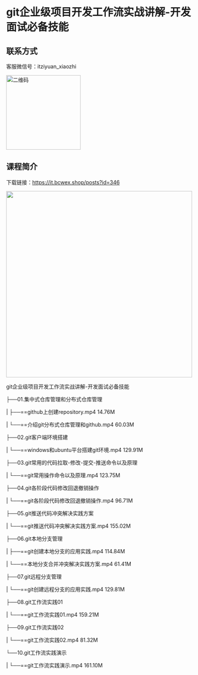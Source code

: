 # git企业级项目开发工作流实战讲解-开发面试必备技能

## 联系方式

客服微信号：itziyuan_xiaozhi

<img src="https://ziyuanyun.oss-cn-guangzhou.aliyuncs.com/common/20240614073449/666b82192834a.jpg" width="200" height="200" alt="二维码">

## 课程简介

下载链接：https://it.bcwex.shop/posts?id=346

<img src="https://ziyuanyun.oss-cn-guangzhou.aliyuncs.com/yun/20240515151832/664461c849bbf.jpg" width="500" alt="">

  git企业级项目开发工作流实战讲解-开发面试必备技能



 ├──01.集中式仓库管理和分布式仓库管理

 | ├──==github上创建repository.mp4 14.76M

 | └──==介绍git分布式仓库管理和github.mp4 60.03M

 ├──02.git客户端环境搭建

 | └──==windows和ubuntu平台搭建git环境.mp4 129.91M

 ├──03.git常用的代码拉取-修改-提交-推送命令以及原理

 | └──==git常用操作命令以及原理.mp4 123.75M

 ├──04.git各阶段代码修改回退撤销操作

 | └──==git各阶段代码修改回退撤销操作.mp4 96.71M

 ├──05.git推送代码冲突解决实践方案

 | └──==git推送代码冲突解决实践方案.mp4 155.02M

 ├──06.git本地分支管理

 | ├──==git创建本地分支的应用实践.mp4 114.84M

 | └──==本地分支合并冲突解决实践方案.mp4 61.41M

 ├──07.git远程分支管理

 | └──==git创建远程分支的应用实践.mp4 129.81M

 ├──08.git工作流实践01

 | └──==git工作流实践01.mp4 159.21M

 ├──09.git工作流实践02

 | └──==git工作流实践02.mp4 81.32M

 └──10.git工作流实践演示

 | └──==git工作流实践演示.mp4 161.10M

  